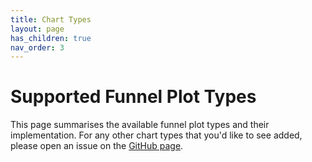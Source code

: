 ```yaml
---
title: Chart Types
layout: page
has_children: true
nav_order: 3
---
```


# Supported Funnel Plot Types

This page summarises the available funnel plot types and their implementation. For any other chart types that you'd like to see added, please open an issue on the [GitHub page](https://github.com/AUS-DOH-Safety-and-Quality/PowerBI-Funnels).
